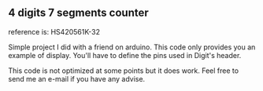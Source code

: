 ## 4 digits 7 segments counter

reference is: HS420561K-32

Simple project I did with a friend on arduino.
This code only provides you an example of display.
You'll have to define the pins used in Digit's header.

This code is not optimized at some points but it does work.
Feel free to send me an e-mail if you have any advise.